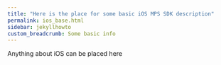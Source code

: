 ```yaml
---
title: "Here is the place for some basic iOS MPS SDK description"
permalink: ios_base.html
sidebar: jekyllhowto
custom_breadcrumb: Some basic info
---
```


Anything about iOS can be placed here
